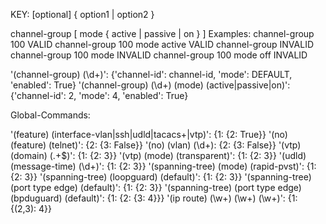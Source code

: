 KEY:
<required dynamic if previous keyword>
[optional]
{ option1 | option2 }

channel-group <channel-id> [ mode { active | passive | on } ]
Examples:
channel-group 100		VALID
channel-group 100 mode active	VALID
channel-group			INVALID
channel-group 100 mode		INVALID
channel-group 100 mode off	INVALID

'(channel-group) (\d+)': {'channel-id': channel-id, 'mode': DEFAULT, 'enabled': True}
'(channel-group) (\d+) (mode) (active|passive|on)': {'channel-id': 2, 'mode': 4, 'enabled': True}

Global-Commands:

'(feature) (interface-vlan|ssh|udld|tacacs\+|vtp)': {1: {2: True}}
'(no) (feature) (telnet)': {2: {3: False}}
'(no) (vlan) (\d+): {2: {3: False}}
'(vtp) (domain) (.+$)': {1: {2: 3}}
'(vtp) (mode) (transparent)': {1: {2: 3}}
'(udld) (message-time) (\d+)': {1: {2: 3}}
'(spanning-tree) (mode) (rapid-pvst)': {1: {2: 3}}
'(spanning-tree) (loopguard) (default)': {1: {2: 3}}
'(spanning-tree) (port type edge) (default)': {1: {2: 3}}
'(spanning-tree) (port type edge) (bpduguard) (default)': {1: {2: {3: 4}}}
'(ip route) (\w+) (\w+) (\w+)': {1: {(2,3): 4}}

